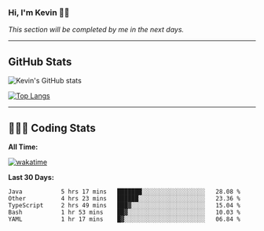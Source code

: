 ### Hi, I'm Kevin 👋🏻

_This section will be completed by me in the next days._


--- 
## GitHub Stats
![Kevin's GitHub stats](https://github-readme-stats.vercel.app/api?username=kevin-kraus&show_icons=true&theme=dark)

[![Top Langs](https://github-readme-stats.vercel.app/api/top-langs/?username=kevin-kraus&layout=compact&theme=dark)]()

---
## 🧑🏻‍💻 Coding Stats

**All Time:**

[![wakatime](https://wakatime.com/badge/user/2ee1869b-72a2-4c21-b5f7-e95432f5a1cf.svg?style=flat)](https://wakatime.com/@2ee1869b-72a2-4c21-b5f7-e95432f5a1cf)

**Last 30 Days:**

<!--START_SECTION:waka-->

```text
Java           5 hrs 17 mins   ███████░░░░░░░░░░░░░░░░░░   28.08 %
Other          4 hrs 23 mins   ██████░░░░░░░░░░░░░░░░░░░   23.36 %
TypeScript     2 hrs 49 mins   ███▓░░░░░░░░░░░░░░░░░░░░░   15.04 %
Bash           1 hr 53 mins    ██▓░░░░░░░░░░░░░░░░░░░░░░   10.03 %
YAML           1 hr 17 mins    █▓░░░░░░░░░░░░░░░░░░░░░░░   06.84 %
```

<!--END_SECTION:waka-->
